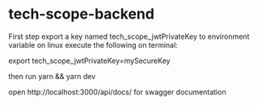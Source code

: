 # tech-scope-backend

First step export a key named tech_scope_jwtPrivateKey to environment variable on linux execute the following on terminal:

export tech_scope_jwtPrivateKey=mySecureKey

then run yarn && yarn dev

open http://localhost:3000/api/docs/ for swagger documentation
